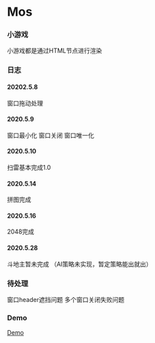 # Mos
### 小游戏
小游戏都是通过HTML节点进行渲染
### 日志
#### 20202.5.8
窗口拖动处理
#### 2020.5.9
窗口最小化
窗口关闭
窗口唯一化
#### 2020.5.10
扫雷基本完成1.0
#### 2020.5.14
拼图完成
#### 2020.5.16
2048完成
#### 2020.5.28
斗地主暂未完成
（AI策略未实现，暂定策略能出就出）

### 待处理
窗口header遮挡问题
多个窗口关闭失败问题
### Demo
[Demo](http://112.74.35.246/demo7)
